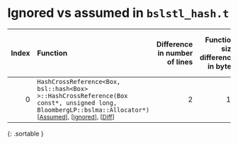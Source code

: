 # Ignored vs assumed in `bslstl_hash.t`

<script src="../sorttable.js"></script>

|   Index | Function                                                                                                                                                                                               |   Difference in number of lines |   Function size difference in bytes |   Number of lines in assumed build | Number of bytes in assumed build   |   Number of lines in ignored build | Number of bytes in ignored build   |
|--------:|:-------------------------------------------------------------------------------------------------------------------------------------------------------------------------------------------------------|--------------------------------:|------------------------------------:|-----------------------------------:|:-----------------------------------|-----------------------------------:|:-----------------------------------|
|       0 | `HashCrossReference<Box, bsl::hash<Box> >::HashCrossReference(Box const*, unsigned long, BloombergLP::bslma::Allocator*)` <sup>\[[Assumed](0-assume)\], \[[Ignored](0-none)\], \[[Diff](0-diff.html)\] |                               2 |                                  16 |                                528 | 4,204,976                          |                                512 | 4,204,976                          |
{: .sortable }
